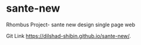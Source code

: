 # sante-new
Rhombus Project- sante new design single page web
 
 Git Link
 https://dilshad-shibin.github.io/sante-new/.
